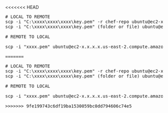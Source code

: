<<<<<<< HEAD
<pre>
# LOCAL TO REMOTE
scp -i "C:\xxxx\xxxx\xxxx\key.pem" -r chef-repo ubuntu@ec2-x.x.x.x.us-east-2.compute.amazonaws.com:~
scp -i "C:\xxxx\xxxx\xxxx\key.pem" (folder or file) ubuntu@ec2-x.x.x.x.us-east-2.compute.amazonaws.com:~

# REMOTE TO LOCAL

scp -i "xxxx.pem" ubuntu@ec2-x.x.x.x.us-east-2.compute.amazonaws.com:/etc/default/tomcat7 .

=======
<pre>
# LOCAL TO REMOTE
scp -i "C:\xxxx\xxxx\xxxx\key.pem" -r chef-repo ubuntu@ec2-x.x.x.x.us-east-2.compute.amazonaws.com:~
scp -i "C:\xxxx\xxxx\xxxx\key.pem" (folder or file) ubuntu@ec2-x.x.x.x.us-east-2.compute.amazonaws.com:~

# REMOTE TO LOCAL

scp -i "xxxx.pem" ubuntu@ec2-x.x.x.x.us-east-2.compute.amazonaws.com:/etc/default/tomcat7 .

>>>>>>> 9fe199743c6df19ba1530059bc0dd794606c74e5
</pre>